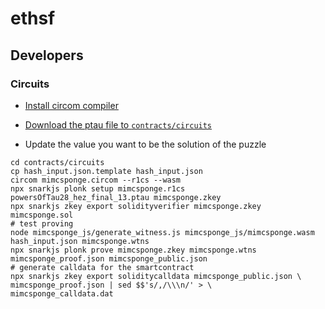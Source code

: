 # ethsf

## Developers

### Circuits

- [Install circom compiler](https://docs.circom.io/getting-started/installation/#installing-circom)
- [Download the ptau file to `contracts/circuits`](https://hermez.s3-eu-west-1.amazonaws.com/powersOfTau28_hez_final_13.ptau)

- Update the value you want to be the solution of the puzzle

```shell
cd contracts/circuits
cp hash_input.json.template hash_input.json
circom mimcsponge.circom --r1cs --wasm
npx snarkjs plonk setup mimcsponge.r1cs powersOfTau28_hez_final_13.ptau mimcsponge.zkey
npx snarkjs zkey export solidityverifier mimcsponge.zkey mimcsponge.sol
# test proving
node mimcsponge_js/generate_witness.js mimcsponge_js/mimcsponge.wasm hash_input.json mimcsponge.wtns
npx snarkjs plonk prove mimcsponge.zkey mimcsponge.wtns mimcsponge_proof.json mimcsponge_public.json
# generate calldata for the smartcontract
npx snarkjs zkey export soliditycalldata mimcsponge_public.json \
mimcsponge_proof.json | sed $$'s/,/\\\n/' > \
mimcsponge_calldata.dat
```